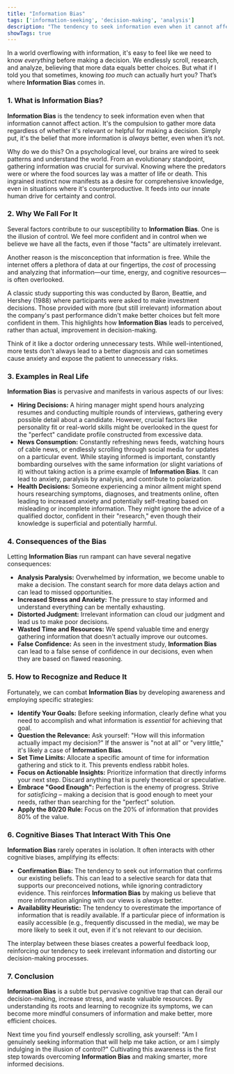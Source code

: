 ```yaml
---
title: "Information Bias"
tags: ['information-seeking', 'decision-making', 'analysis']
description: "The tendency to seek information even when it cannot affect action."
showTags: true
---
```



In a world overflowing with information, it's easy to feel like we need to know *everything* before making a decision. We endlessly scroll, research, and analyze, believing that more data equals better choices. But what if I told you that sometimes, knowing *too much* can actually hurt you? That’s where **Information Bias** comes in.

### 1. What is Information Bias?

**Information Bias** is the tendency to seek information even when that information cannot affect action. It's the compulsion to gather more data regardless of whether it's relevant or helpful for making a decision. Simply put, it's the belief that more information is *always* better, even when it’s not.

Why do we do this? On a psychological level, our brains are wired to seek patterns and understand the world. From an evolutionary standpoint, gathering information was crucial for survival. Knowing where the predators were or where the food sources lay was a matter of life or death. This ingrained instinct now manifests as a desire for comprehensive knowledge, even in situations where it's counterproductive. It feeds into our innate human drive for certainty and control.

### 2. Why We Fall For It

Several factors contribute to our susceptibility to **Information Bias**. One is the illusion of control. We feel more confident and in control when we believe we have all the facts, even if those "facts" are ultimately irrelevant.

Another reason is the misconception that information is free. While the internet offers a plethora of data at our fingertips, the *cost* of processing and analyzing that information—our time, energy, and cognitive resources—is often overlooked.

A classic study supporting this was conducted by Baron, Beattie, and Hershey (1988) where participants were asked to make investment decisions. Those provided with more (but still irrelevant) information about the company's past performance didn't make better choices but felt more confident in them. This highlights how **Information Bias** leads to perceived, rather than actual, improvement in decision-making.

Think of it like a doctor ordering unnecessary tests. While well-intentioned, more tests don't always lead to a better diagnosis and can sometimes cause anxiety and expose the patient to unnecessary risks.

### 3. Examples in Real Life

**Information Bias** is pervasive and manifests in various aspects of our lives:

*   **Hiring Decisions:** A hiring manager might spend hours analyzing resumes and conducting multiple rounds of interviews, gathering every possible detail about a candidate. However, crucial factors like personality fit or real-world skills might be overlooked in the quest for the "perfect" candidate profile constructed from excessive data.
*   **News Consumption:** Constantly refreshing news feeds, watching hours of cable news, or endlessly scrolling through social media for updates on a particular event. While staying informed is important, constantly bombarding ourselves with the same information (or slight variations of it) without taking action is a prime example of **Information Bias**. It can lead to anxiety, paralysis by analysis, and contribute to polarization.
*   **Health Decisions:** Someone experiencing a minor ailment might spend hours researching symptoms, diagnoses, and treatments online, often leading to increased anxiety and potentially self-treating based on misleading or incomplete information. They might ignore the advice of a qualified doctor, confident in their "research," even though their knowledge is superficial and potentially harmful.

### 4. Consequences of the Bias

Letting **Information Bias** run rampant can have several negative consequences:

*   **Analysis Paralysis:** Overwhelmed by information, we become unable to make a decision. The constant search for more data delays action and can lead to missed opportunities.
*   **Increased Stress and Anxiety:** The pressure to stay informed and understand everything can be mentally exhausting.
*   **Distorted Judgment:** Irrelevant information can cloud our judgment and lead us to make poor decisions.
*   **Wasted Time and Resources:** We spend valuable time and energy gathering information that doesn't actually improve our outcomes.
*   **False Confidence:** As seen in the investment study, **Information Bias** can lead to a false sense of confidence in our decisions, even when they are based on flawed reasoning.

### 5. How to Recognize and Reduce It

Fortunately, we can combat **Information Bias** by developing awareness and employing specific strategies:

*   **Identify Your Goals:** Before seeking information, clearly define what you need to accomplish and what information is *essential* for achieving that goal.
*   **Question the Relevance:** Ask yourself: "How will this information actually impact my decision?" If the answer is "not at all" or "very little," it's likely a case of **Information Bias**.
*   **Set Time Limits:** Allocate a specific amount of time for information gathering and stick to it. This prevents endless rabbit holes.
*   **Focus on Actionable Insights:** Prioritize information that directly informs your next step. Discard anything that is purely theoretical or speculative.
*   **Embrace "Good Enough":** Perfection is the enemy of progress. Strive for *satisficing* – making a decision that is good enough to meet your needs, rather than searching for the "perfect" solution.
*   **Apply the 80/20 Rule:** Focus on the 20% of information that provides 80% of the value.

### 6. Cognitive Biases That Interact With This One

**Information Bias** rarely operates in isolation. It often interacts with other cognitive biases, amplifying its effects:

*   **Confirmation Bias:** The tendency to seek out information that confirms our existing beliefs. This can lead to a selective search for data that supports our preconceived notions, while ignoring contradictory evidence. This reinforces **Information Bias** by making us believe that more information aligning with our views is *always* better.
*   **Availability Heuristic:** The tendency to overestimate the importance of information that is readily available. If a particular piece of information is easily accessible (e.g., frequently discussed in the media), we may be more likely to seek it out, even if it's not relevant to our decision.

The interplay between these biases creates a powerful feedback loop, reinforcing our tendency to seek irrelevant information and distorting our decision-making processes.

### 7. Conclusion

**Information Bias** is a subtle but pervasive cognitive trap that can derail our decision-making, increase stress, and waste valuable resources. By understanding its roots and learning to recognize its symptoms, we can become more mindful consumers of information and make better, more efficient choices.

Next time you find yourself endlessly scrolling, ask yourself: "Am I genuinely seeking information that will help me take action, or am I simply indulging in the illusion of control?" Cultivating this awareness is the first step towards overcoming **Information Bias** and making smarter, more informed decisions.

